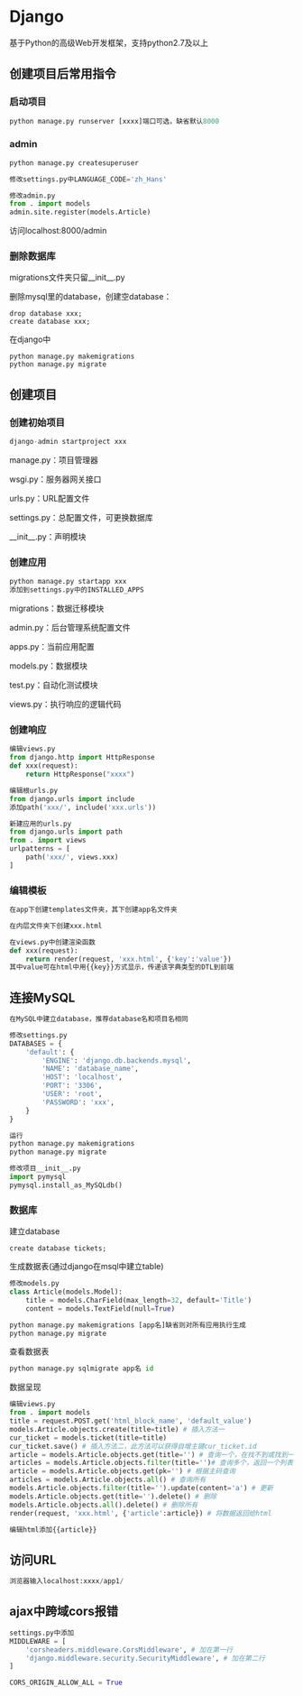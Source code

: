 # Django

基于Python的高级Web开发框架，支持python2.7及以上

## 创建项目后常用指令

### 启动项目

``` python
python manage.py runserver [xxxx]端口可选，缺省默认8000
```

### admin

``` python
python manage.py createsuperuser

修改settings.py中LANGUAGE_CODE='zh_Hans'

修改admin.py
from . import models
admin.site.register(models.Article)
```

访问localhost:8000/admin

### 删除数据库

migrations文件夹只留__init__.py

删除mysql里的database，创建空database：

```
drop database xxx;
create database xxx;
```

在django中

```
python manage.py makemigrations
python manage.py migrate
```

## 创建项目

### 创建初始项目

``` python
django-admin startproject xxx
```

manage.py：项目管理器

wsgi.py：服务器网关接口

urls.py：URL配置文件

settings.py：总配置文件，可更换数据库

\_\_init__.py：声明模块

### 创建应用

``` python
python manage.py startapp xxx
添加到settings.py中的INSTALLED_APPS
```

migrations：数据迁移模块

admin.py：后台管理系统配置文件

apps.py：当前应用配置

models.py：数据模块

test.py：自动化测试模块

views.py：执行响应的逻辑代码

### 创建响应

``` python
编辑views.py
from django.http import HttpResponse
def xxx(request):
    return HttpResponse("xxxx")

编辑根urls.py
from django.urls import include
添加path('xxx/', include('xxx.urls'))

新建应用的urls.py
from django.urls import path
from . import views
urlpatterns = [
    path('xxx/', views.xxx)
]
```

### 编辑模板

``` python
在app下创建templates文件夹，其下创建app名文件夹

在内层文件夹下创建xxx.html

在views.py中创建渲染函数
def xxx(request):
    return render(request, 'xxx.html', {'key':'value'})
其中value可在html中用{{key}}方式显示，传递该字典类型的DTL到前端
```

## 连接MySQL

``` python
在MySQL中建立database，推荐database名和项目名相同

修改settings.py
DATABASES = {
    'default': {
        'ENGINE': 'django.db.backends.mysql',
        'NAME': 'database_name',
        'HOST': 'localhost',
        'PORT': '3306',
        'USER': 'root',
        'PASSWORD': 'xxx',
    }
}

运行
python manage.py makemigrations
python manage.py migrate

修改项目__init__.py
import pymysql
pymysql.install_as_MySQLdb()
```

### 数据库
建立database

``` mysql
create database tickets;
```

生成数据表(通过django在msql中建立table)

``` python
修改models.py
class Article(models.Model):
    title = models.CharField(max_length=32, default='Title')
    content = models.TextField(null=True)

python manage.py makemigrations [app名]缺省则对所有应用执行生成
python manage.py migrate
```

查看数据表

``` python
python manage.py sqlmigrate app名 id
```

数据呈现

``` python
编辑views.py
from . import models
title = request.POST.get('html_block_name', 'default_value')
models.Article.objects.create(title=title) # 插入方法一
cur_ticket = models.ticket(title=title)
cur_ticket.save() # 插入方法二，此方法可以获得自增主键cur_ticket.id
article = models.Article.objects.get(title='') # 查询一个，在找不到或找到一个以上时会报错，可用try except判断
articles = models.Article.objects.filter(title='')# 查询多个，返回一个列表，通过[]取到
article = models.Article.objects.get(pk='') # 根据主码查询
articles = models.Article.objects.all() # 查询所有
models.Article.objects.filter(title='').update(content='a') # 更新
models.Article.objects.get(title='').delete() # 删除
models.Article.objects.all().delete() # 删除所有
render(request, 'xxx.html', {'article':article}) # 将数据返回给html

编辑html添加{{article}}
```

## 访问URL

``` python
浏览器输入localhost:xxxx/app1/
```

## ajax中跨域cors报错
``` python
settings.py中添加
MIDDLEWARE = [
    'corsheaders.middleware.CorsMiddleware', # 加在第一行
    'django.middleware.security.SecurityMiddleware', # 加在第二行
]

CORS_ORIGIN_ALLOW_ALL = True
```
